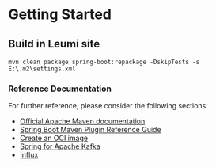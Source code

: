 # Getting Started

## Build in Leumi site

 `mvn clean package spring-boot:repackage -DskipTests -s E:\.m2\settings.xml`

### Reference Documentation
For further reference, please consider the following sections:

* [Official Apache Maven documentation](https://maven.apache.org/guides/index.html)
* [Spring Boot Maven Plugin Reference Guide](https://docs.spring.io/spring-boot/docs/2.5.5/maven-plugin/reference/html/)
* [Create an OCI image](https://docs.spring.io/spring-boot/docs/2.5.5/maven-plugin/reference/html/#build-image)
* [Spring for Apache Kafka](https://docs.spring.io/spring-boot/docs/2.5.5/reference/htmlsingle/#boot-features-kafka)
* [Influx](https://docs.spring.io/spring-boot/docs/2.5.5/reference/html/production-ready-features.html#production-ready-metrics-export-influx)

